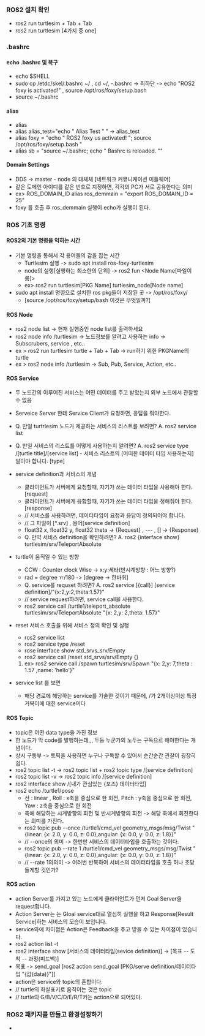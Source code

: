 ### ROS2 설치 확인
- ros2 run turtlesim + Tab + Tab
- ros2 run turtlesim [4가지 중 one]

### .bashrc
#### echo .bashrc 및 복구
- echo $SHELL
- sudo cp /etdc/skel/.bashrc ~/ , cd ~/,
-.bashrc -> 최하단 -> echo "ROS2 foxy is activated!" , source /opt/ros/foxy/setup.bash
- source ~/.bashrc
#### alias
- alias
- alias alias_test="echo \" Alias Test \" " -> alias_test
- alias foxy = "echo \" ROS2 foxy us activated! \"; source /opt/ros/foxy/setup.bash "
- alias sb = "source ~/.bashrc; echo \" Bashrc is reloaded. \""
#### Domain Settings
- DDS -> master - node 의 대체체 [네트워크 커뮤니케이션 미들웨어]
- 같은 도메인 아이디를 같은 번호로 지정하면, 각각의 PC가 서로 공유한다는 의미
- ex> ROS_DOMAIN_ID alias ros_demmain = "export ROS_DOMAIN_ID = 25"
- foxy 를 호출 후 ros_demmain 실행이 echo가 실행이 된다.

### ROS 기초 명령
#### ROS2의 기본 명령을 익히는 시간
- 기본 명령을 통해서 각 용어들의 감을 잡는 시간
   - Turtlesim 실행 -> sudo apt install ros-foxy-turtlesim
   - node의 실행[실행하는 최소한의 단위] -> ros2 fun <PKG Name> <Node Name[파일이름]> 
   - ex> ros2 run turtlesim[PKG Name] turtlesim_node[Node name]
- sudo apt install 명령으로 설치한 ros pkg들이 저장된 곳 -> /opt/ros/foxy/ 
   - [source /opt/ros/foxy/setup/bash 이것은 무엇일까?]
#### ROS Node
   - ros2 node list -> 현재 실행중인 node list를 출력하세요
   - ros2 node info /turtlesim -> 노드정보를 알려고 사용하는 info -> Subscrubers, service , etc..
   - ex > ros2 run turtlesim turtle + Tab + Tab -> run하기 위한 PKGName의 turtle
   - ex > ros2 node info /turtlesim -> Sub, Pub, Service, Action, etc..
#### ROS Service
   - 두 노드간의 이루어진 서비스는 어떤 데이터를 주고 받았는지 외부 노드에서 관찰할 수 없음
   - Serveice Server 한테 Service Client가 요청하면, 응답을 줘야한다.
   - Q. 만일 turtrlesim 노드가 제공하는 서비스의 리스트를 보려면? A. ros2 service list
   - Q. 만일 서비스의 리스트를 어떻게 사용하는지 알려면? A. ros2 service type /[turtle title]/[service list]
    - 서비스 리스트의 [어떠한 데이터 타입 사용하는지] 알아야 합니다. [type]
   - service definition과 서비스의 개념
      - 클라이언트가 서버에게 요청할때, 자기가 쓰는 데이터 타입을 사용해야 한다. [request]
      - 클라이언트가 서버에게 응합할때, 자기가 쓰는 데이터 타입을 정해줘야 한다. [response]
      - // 서비스를 사용하려면, 데이터타입이 요청과 응답이 정의되어야 합니다. 
      - // 그 파일이 [*.srv] , 용어[service definition]
      - float32 x, float32 y, float32 theta -> {Request} , --- , [] -> {Response}
      - Q. 만약 서비스 definition을 확인하려면? A. ros2 {interface show} turtlesim/srv/TeleportAbsolute
   - turtle이 움직일 수 있는 방향
      - CCW : Counter clock Wise -> x:y:세타(반시계방향 : 어느 방향?)
      - rad = degree ㅠ/180 -> [degree -> 한바퀴]
      - Q. service를 requset 하려면? A. ros2 service [{call}] [service definition]/"{x:2,y:2,theta:1.57}"
      - // service request하려면, service call을 사용한다.
      - ros2 service call /turtle1/teleport_absolute turtlesim/srv/TeleportAbsolute "{x: 2,y: 2,theta: 1.57}"
   - reset 서비스 호출을 위해 서비스 정의 확인 및 실행
      - ros2 service list
      - ros2 service type /reset
      - rose interface show std_srvs_srv/Empty
      - ros2 service call /reset std_srvs/srv/Empty {}
      1. ex> ros2 service call /spawn turtlesim/srv/Spawn "{x: 2,y: 7,theta : 1.57 ,name: 'hello'}"

   - service list 를 보면
      - 해당 경로에 해당하는 service를 기술한 것이기 때문에, /가 2개이상이상 특정 거북이에 대한 service이다

 #### ROS Topic
   - topic은 어떤 data type을 가진 정보
   - 한 노드가 막 code를 발행하는데,,, 두둥 누군가의 노두는 구독으르 해야한다는 개념이다.
   - 상시 구동부 -> 토픽을 사용하면 누구나 구독할 수 있어서 순간순간 관찰이 굉장히 쉽다.
   - ros2 topic list -t -> ros2 topic list + ros2 topic type /[service definition]
   - ros2 topic list -v -> ros2 topic info /[service definition]
   - ros2 interface show /[내가 관심있는 {포즈} 데이터타입]
   - ros2 echo /turtle1/pose
      - 선 : linear , Roll : x축을 중심으로 한 회전, Pitch : y축을 중심으로 한 회전, Yaw : z축을 중심으로 한 회전
      - 축에 해당하는 시계방향의 회전 및 반시계방향의 회전 -> 해당 축에서 회전한다는 의미를 가진다.
      - ros2 topic pub --once /turtle1/cmd_vel geometry_msgs/msg/Twist 
        "{linear: {x: 2.0, y: 0.0, z: 0.0},angular: {x: 0.0, y: 0.0, z: 1.8}}"
      - // --once의 의미 -> 한번만 서비스의 데이터타입을 호출하는 것이다.
      - ros2 topic pub --rate 1 /turtle1/cmd_vel geometry_msgs/msg/Twist 
        "{linear: {x: 2.0, y: 0.0, z: 0.0},angular: {x: 0.0, y: 0.0, z: 1.8}}"
      - // --rate 1의의미 -> 여러번 반복하여 서비스의 데이터타입을 호출 허나 초당 돌게할 것인가?
 #### ROS action
   - action Server를 가지고 있는 노드에게 클라이언트가 먼저 Goal Server을 request합니다.
   - Action Server는 는 Gloal service대로 열심히 실행을 하고 Response[Result Service]하는 서비스의 모습이 보입니다.
   - service와에 차이점은 Action은 Feedback을 주고 받을 수 있는 차이점이 있습니다.
   - ros2 action list -t
   - ros2 interface show [서비스의 데이터타임(sevice definition)] -> [목표 -- 도착 -- 과정(피드백)]
   - 목표 -> send_goal [ros2 action send_goal [PKG/serve definition/데이터타입 "{값(data)}"]] 
- action은 service와 topic의 혼합이다.
- // turtle의 화살표키로 움직이는 것은 topic
- // turtle의 G/B/V/C/D/E/R/T키는 action으로 되어있다.
   
   
### ROS2 패키지를 만들고 환경설정하기
-  
  
   
   
   
